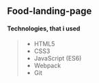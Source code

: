 ## Food-landing-page

#### Technologies, that i used
> - HTML5
> - CSS3
> - JavaScript (ES6)
> - Webpack
> - Git

